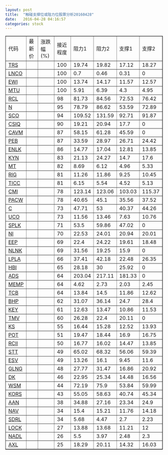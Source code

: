 ```yaml
---
layout: post
title:  "触碰支撑位或阻力位股票分析20160428"
date:   2016-04-28 04:16:57
categories: stock
---
```

<script type="text/javascript">
var stockList = []
stockList.push('gb_trs');
stockList.push('gb_lnco');
stockList.push('gb_ewi');
stockList.push('gb_mtu');
stockList.push('gb_rcl');
stockList.push('gb_n');
stockList.push('gb_sco');
stockList.push('gb_csiq');
stockList.push('gb_cavm');
stockList.push('gb_peb');
stockList.push('gb_enlk');
stockList.push('gb_kyn');
stockList.push('gb_mt');
stockList.push('gb_rig');
stockList.push('gb_ticc');
stockList.push('gb_cmi');
stockList.push('gb_pacw');
stockList.push('gb_c');
stockList.push('gb_uco');
stockList.push('gb_splk');
stockList.push('gb_ni');
stockList.push('gb_eep');
stockList.push('gb_nlnk');
stockList.push('gb_lpla');
stockList.push('gb_hbi');
stockList.push('gb_ads');
stockList.push('gb_memp');
stockList.push('gb_tcb');
stockList.push('gb_bhp');
stockList.push('gb_key');
stockList.push('gb_tmv');
stockList.push('gb_ks');
stockList.push('gb_pot');
stockList.push('gb_rcii');
stockList.push('gb_stt');
stockList.push('gb_esv');
stockList.push('gb_glng');
stockList.push('gb_dk');
stockList.push('gb_wsm');
stockList.push('gb_kors');
stockList.push('gb_aan');
stockList.push('gb_nav');
stockList.push('gb_sdrl');
stockList.push('gb_lock');
stockList.push('gb_nadl');
stockList.push('gb_axl');
</script>
<table border="1">
 <tr>
 <td>代码</td>
 <td>最新价</td>
 <td>涨跌幅(%)</td>
 <td>接近程度</td>
 <td>阻力1</td>
 <td>阻力2</td>
 <td>支撑1</td>
 <td>支撑2</td>
</tr>
  <tr id="trs" class="green">
  <td><a href="http://stock.finance.sina.com.cn/usstock/quotes/TRS.html" target="_blank">TRS</a></td><td></td><td></td><td>100</td><td>19.74</td><td>19.82</td><td>17.12</td><td>18.27</td></tr>
  <tr id="lnco" class="red">
  <td><a href="http://stock.finance.sina.com.cn/usstock/quotes/LNCO.html" target="_blank">LNCO</a></td><td></td><td></td><td>100</td><td>0.7</td><td>0.46</td><td>0.31</td><td>0</td></tr>
  <tr id="ewi" class="green">
  <td><a href="http://stock.finance.sina.com.cn/usstock/quotes/EWI.html" target="_blank">EWI</a></td><td></td><td></td><td>100</td><td>13.74</td><td>14.17</td><td>11.57</td><td>12.57</td></tr>
  <tr id="mtu" class="green">
  <td><a href="http://stock.finance.sina.com.cn/usstock/quotes/MTU.html" target="_blank">MTU</a></td><td></td><td></td><td>100</td><td>5.91</td><td>6.39</td><td>4.3</td><td>4.95</td></tr>
  <tr id="rcl" class="green">
  <td><a href="http://stock.finance.sina.com.cn/usstock/quotes/RCL.html" target="_blank">RCL</a></td><td></td><td></td><td>98</td><td>81.73</td><td>84.56</td><td>72.53</td><td>76.42</td></tr>
  <tr id="n" class="red">
  <td><a href="http://stock.finance.sina.com.cn/usstock/quotes/N.html" target="_blank">N</a></td><td></td><td></td><td>95</td><td>78.79</td><td>86.62</td><td>53.59</td><td>72.89</td></tr>
  <tr id="sco" class="green">
  <td><a href="http://stock.finance.sina.com.cn/usstock/quotes/SCO.html" target="_blank">SCO</a></td><td></td><td></td><td>94</td><td>109.52</td><td>131.59</td><td>92.71</td><td>91.87</td></tr>
  <tr id="csiq" class="red">
  <td><a href="http://stock.finance.sina.com.cn/usstock/quotes/CSIQ.html" target="_blank">CSIQ</a></td><td></td><td></td><td>90</td><td>19.21</td><td>20.94</td><td>17.7</td><td>0</td></tr>
  <tr id="cavm" class="red">
  <td><a href="http://stock.finance.sina.com.cn/usstock/quotes/CAVM.html" target="_blank">CAVM</a></td><td></td><td></td><td>87</td><td>58.15</td><td>61.28</td><td>45.59</td><td>0</td></tr>
  <tr id="peb" class="red">
  <td><a href="http://stock.finance.sina.com.cn/usstock/quotes/PEB.html" target="_blank">PEB</a></td><td></td><td></td><td>87</td><td>33.59</td><td>28.97</td><td>26.71</td><td>24.42</td></tr>
  <tr id="enlk" class="green">
  <td><a href="http://stock.finance.sina.com.cn/usstock/quotes/ENLK.html" target="_blank">ENLK</a></td><td></td><td></td><td>86</td><td>14.77</td><td>17.04</td><td>12.81</td><td>13.85</td></tr>
  <tr id="kyn" class="green">
  <td><a href="http://stock.finance.sina.com.cn/usstock/quotes/KYN.html" target="_blank">KYN</a></td><td></td><td></td><td>83</td><td>21.13</td><td>24.27</td><td>14.7</td><td>17.6</td></tr>
  <tr id="mt" class="green">
  <td><a href="http://stock.finance.sina.com.cn/usstock/quotes/MT.html" target="_blank">MT</a></td><td></td><td></td><td>82</td><td>8.69</td><td>6.12</td><td>4.96</td><td>5.33</td></tr>
  <tr id="rig" class="green">
  <td><a href="http://stock.finance.sina.com.cn/usstock/quotes/RIG.html" target="_blank">RIG</a></td><td></td><td></td><td>81</td><td>11.26</td><td>11.86</td><td>9.25</td><td>10.45</td></tr>
  <tr id="ticc" class="green">
  <td><a href="http://stock.finance.sina.com.cn/usstock/quotes/TICC.html" target="_blank">TICC</a></td><td></td><td></td><td>81</td><td>6.15</td><td>5.54</td><td>4.52</td><td>5.13</td></tr>
  <tr id="cmi" class="green">
  <td><a href="http://stock.finance.sina.com.cn/usstock/quotes/CMI.html" target="_blank">CMI</a></td><td></td><td></td><td>78</td><td>123.14</td><td>123.06</td><td>103.03</td><td>115.37</td></tr>
  <tr id="pacw" class="red">
  <td><a href="http://stock.finance.sina.com.cn/usstock/quotes/PACW.html" target="_blank">PACW</a></td><td></td><td></td><td>78</td><td>40.65</td><td>45.1</td><td>35.56</td><td>37.52</td></tr>
  <tr id="c" class="red">
  <td><a href="http://stock.finance.sina.com.cn/usstock/quotes/C.html" target="_blank">C</a></td><td></td><td></td><td>73</td><td>47.71</td><td>53</td><td>40.37</td><td>44.26</td></tr>
  <tr id="uco" class="green">
  <td><a href="http://stock.finance.sina.com.cn/usstock/quotes/UCO.html" target="_blank">UCO</a></td><td></td><td></td><td>73</td><td>11.56</td><td>13.46</td><td>7.63</td><td>10.76</td></tr>
  <tr id="splk" class="red">
  <td><a href="http://stock.finance.sina.com.cn/usstock/quotes/SPLK.html" target="_blank">SPLK</a></td><td></td><td></td><td>71</td><td>53.5</td><td>59.86</td><td>47.02</td><td>0</td></tr>
  <tr id="ni" class="red">
  <td><a href="http://stock.finance.sina.com.cn/usstock/quotes/NI.html" target="_blank">NI</a></td><td></td><td></td><td>70</td><td>22.53</td><td>24.01</td><td>20.94</td><td>20.01</td></tr>
  <tr id="eep" class="red">
  <td><a href="http://stock.finance.sina.com.cn/usstock/quotes/EEP.html" target="_blank">EEP</a></td><td></td><td></td><td>69</td><td>22.4</td><td>24.22</td><td>19.61</td><td>18.48</td></tr>
  <tr id="nlnk" class="green">
  <td><a href="http://stock.finance.sina.com.cn/usstock/quotes/NLNK.html" target="_blank">NLNK</a></td><td></td><td></td><td>69</td><td>31.56</td><td>19.25</td><td>15.9</td><td>0</td></tr>
  <tr id="lpla" class="green">
  <td><a href="http://stock.finance.sina.com.cn/usstock/quotes/LPLA.html" target="_blank">LPLA</a></td><td></td><td></td><td>66</td><td>37.41</td><td>42.18</td><td>22.48</td><td>26.35</td></tr>
  <tr id="hbi" class="red">
  <td><a href="http://stock.finance.sina.com.cn/usstock/quotes/HBI.html" target="_blank">HBI</a></td><td></td><td></td><td>65</td><td>28.18</td><td>30</td><td>25.92</td><td>0</td></tr>
  <tr id="ads" class="red">
  <td><a href="http://stock.finance.sina.com.cn/usstock/quotes/ADS.html" target="_blank">ADS</a></td><td></td><td></td><td>64</td><td>203.04</td><td>217.11</td><td>181.33</td><td>0</td></tr>
  <tr id="memp" class="red">
  <td><a href="http://stock.finance.sina.com.cn/usstock/quotes/MEMP.html" target="_blank">MEMP</a></td><td></td><td></td><td>64</td><td>4.62</td><td>2.73</td><td>2.03</td><td>2.45</td></tr>
  <tr id="tcb" class="red">
  <td><a href="http://stock.finance.sina.com.cn/usstock/quotes/TCB.html" target="_blank">TCB</a></td><td></td><td></td><td>64</td><td>13.84</td><td>14.5</td><td>11.86</td><td>12.62</td></tr>
  <tr id="bhp" class="red">
  <td><a href="http://stock.finance.sina.com.cn/usstock/quotes/BHP.html" target="_blank">BHP</a></td><td></td><td></td><td>62</td><td>31.07</td><td>36.14</td><td>24.7</td><td>28.4</td></tr>
  <tr id="key" class="red">
  <td><a href="http://stock.finance.sina.com.cn/usstock/quotes/KEY.html" target="_blank">KEY</a></td><td></td><td></td><td>61</td><td>12.63</td><td>13.47</td><td>10.86</td><td>11.53</td></tr>
  <tr id="tmv" class="red">
  <td><a href="http://stock.finance.sina.com.cn/usstock/quotes/TMV.html" target="_blank">TMV</a></td><td></td><td></td><td>60</td><td>26.28</td><td>22.4</td><td>20.11</td><td>0</td></tr>
  <tr id="ks" class="red">
  <td><a href="http://stock.finance.sina.com.cn/usstock/quotes/KS.html" target="_blank">KS</a></td><td></td><td></td><td>55</td><td>16.44</td><td>15.28</td><td>12.52</td><td>13.93</td></tr>
  <tr id="pot" class="red">
  <td><a href="http://stock.finance.sina.com.cn/usstock/quotes/POT.html" target="_blank">POT</a></td><td></td><td></td><td>51</td><td>19.47</td><td>18.44</td><td>16.9</td><td>16.75</td></tr>
  <tr id="rcii" class="red">
  <td><a href="http://stock.finance.sina.com.cn/usstock/quotes/RCII.html" target="_blank">RCII</a></td><td></td><td></td><td>50</td><td>16.77</td><td>16.02</td><td>14.47</td><td>13.85</td></tr>
  <tr id="stt" class="red">
  <td><a href="http://stock.finance.sina.com.cn/usstock/quotes/STT.html" target="_blank">STT</a></td><td></td><td></td><td>49</td><td>65.02</td><td>68.32</td><td>56.06</td><td>59.39</td></tr>
  <tr id="esv" class="green">
  <td><a href="http://stock.finance.sina.com.cn/usstock/quotes/ESV.html" target="_blank">ESV</a></td><td></td><td></td><td>49</td><td>13.26</td><td>16.1</td><td>9.45</td><td>11.6</td></tr>
  <tr id="glng" class="green">
  <td><a href="http://stock.finance.sina.com.cn/usstock/quotes/GLNG.html" target="_blank">GLNG</a></td><td></td><td></td><td>48</td><td>27.77</td><td>31.47</td><td>16.86</td><td>20.92</td></tr>
  <tr id="dk" class="green">
  <td><a href="http://stock.finance.sina.com.cn/usstock/quotes/DK.html" target="_blank">DK</a></td><td></td><td></td><td>46</td><td>22.95</td><td>25.34</td><td>14.48</td><td>16.56</td></tr>
  <tr id="wsm" class="green">
  <td><a href="http://stock.finance.sina.com.cn/usstock/quotes/WSM.html" target="_blank">WSM</a></td><td></td><td></td><td>44</td><td>72.19</td><td>75.9</td><td>53.84</td><td>59.99</td></tr>
  <tr id="kors" class="green">
  <td><a href="http://stock.finance.sina.com.cn/usstock/quotes/KORS.html" target="_blank">KORS</a></td><td></td><td></td><td>43</td><td>55.05</td><td>58.63</td><td>40.74</td><td>45.34</td></tr>
  <tr id="aan" class="red">
  <td><a href="http://stock.finance.sina.com.cn/usstock/quotes/AAN.html" target="_blank">AAN</a></td><td></td><td></td><td>38</td><td>34.88</td><td>27.16</td><td>23.34</td><td>24.9</td></tr>
  <tr id="nav" class="red">
  <td><a href="http://stock.finance.sina.com.cn/usstock/quotes/NAV.html" target="_blank">NAV</a></td><td></td><td></td><td>34</td><td>15.4</td><td>15.21</td><td>11.76</td><td>14.18</td></tr>
  <tr id="sdrl" class="red">
  <td><a href="http://stock.finance.sina.com.cn/usstock/quotes/SDRL.html" target="_blank">SDRL</a></td><td></td><td></td><td>34</td><td>5.68</td><td>4.47</td><td>2.7</td><td>2.23</td></tr>
  <tr id="lock" class="red">
  <td><a href="http://stock.finance.sina.com.cn/usstock/quotes/LOCK.html" target="_blank">LOCK</a></td><td></td><td></td><td>27</td><td>13.88</td><td>13.68</td><td>11.21</td><td>12</td></tr>
  <tr id="nadl" class="red">
  <td><a href="http://stock.finance.sina.com.cn/usstock/quotes/NADL.html" target="_blank">NADL</a></td><td></td><td></td><td>26</td><td>5.5</td><td>3.97</td><td>2.48</td><td>2.3</td></tr>
  <tr id="axl" class="green">
  <td><a href="http://stock.finance.sina.com.cn/usstock/quotes/AXL.html" target="_blank">AXL</a></td><td></td><td></td><td>25</td><td>18.29</td><td>20.11</td><td>14.32</td><td>16.03</td></tr>
</table>
